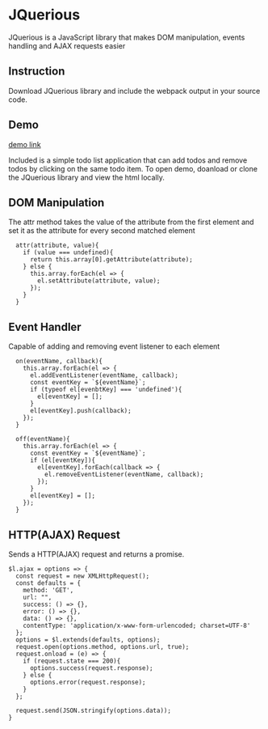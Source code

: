 # JQuerious
JQuerious is a JavaScript library that makes DOM manipulation, events handling and AJAX requests easier

## Instruction
Download JQuerious library and include the webpack output in your source code.

## Demo
[demo link](https://bennyz811.github.io/JQuerious/?)

Included is a simple todo list application that can add todos and remove todos by clicking on the same todo item.
To open demo, doanload or clone the JQuerious library and view the html locally.

## DOM Manipulation
The attr method takes the value of the attribute from the first element and set it as the attribute for every second matched element
```
  attr(attribute, value){
    if (value === undefined){
      return this.array[0].getAttribute(attribute);
    } else {
      this.array.forEach(el => {
        el.setAttribute(attribute, value);
      });
    }
  }
```

## Event Handler
Capable of adding and removing event listener to each element
```
  on(eventName, callback){
    this.array.forEach(el => {
      el.addEventListener(eventName, callback);
      const eventKey = `${eventName}`;
      if (typeof el[evenbtKey] === 'undefined'){
        el[eventKey] = [];
      }
      el[eventKey].push(callback);
    });
  }

  off(eventName){
    this.array.forEach(el => {
      const eventKey = `${eventName}`;
      if (el[eventKey]){
        el[eventKey].forEach(callback => {
          el.removeEventListener(eventName, callback);
        });
      }
      el[eventKey] = [];
    });
  }
```

## HTTP(AJAX) Request
Sends a HTTP(AJAX) request and returns a promise.

```
$l.ajax = options => {
  const request = new XMLHttpRequest();
  const defaults = {
    method: 'GET',
    url: "",
    success: () => {},
    error: () => {},
    data: () => {},
    contentType: 'application/x-www-form-urlencoded; charset=UTF-8'
  };
  options = $l.extends(defaults, options);
  request.open(options.method, options.url, true);
  request.onload = (e) => {
    if (request.state === 200){
      options.success(request.response);
    } else {
      options.error(request.response);
    }
  };

  request.send(JSON.stringify(options.data));
}
```

